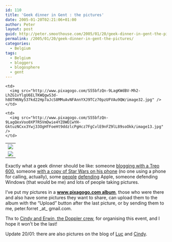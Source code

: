 ```yaml
---
id: 110
title: 'Geek dinner in Gent : the pictures'
date: 2005-01-20T02:21:06+01:00
author: Peter
layout: post
guid: http://peter.smoothouse.com/2005/01/20/geek-dinner-in-gent-the-pictures/
permalink: /2005/01/20/geek-dinner-in-gent-the-pictures/
categories:
  - Belgium
tags:
  - Belgium
  - bloggers
  - blogosphere
  - gent
---
```

[](http://www.pixagogo.com/8182785208)</p> 

<table>
  <tr>
    <td>
      <img src="http://www.pixagogo.com/S5CLnY1NL-yFyq0PPzXAWrefoAbHnp4WaL9o4HEy6shYeh!5Up6MRcG11TD0GfcLUYeuKdxTpglvWHFpCq1Yzwzoqefri4uP3a/image1.jpg" />
    </td>
    
    <td>
      <img src="http://www.pixagogo.com/S55bfzQn-9LagKWdBV-Mh2-LhZG1vYlgU6ELTKWQgwS3d-h8OTH6Ny537kd22Hp7aJcS8MMuAvNFAnnYXJ9TCz70pzUFVAu9QW/image32.jpg" />
    </td>
  </tr>
  
  <tr>
    <td>
      <img src="http://www.pixagogo.com/S5CLnY1NL-yFyaoQSlO3o-LUFWTY2AtHdOW-pWGRL7o61XEjWHE0rK-U0pr2ViMKO3eTrLDADeRWTl2S4jvBlQgN0J8DBKE5mj/image8.jpg" />
    </td>
    
    <td>
      <img src="http://www.pixagogo.com/S55bfzQn-9LagQexVoo0XP7R5VmDwie4YZOWECwYH-GktuzNCxx3Ywj33OgHfFoeHt9ddzlcPgHcz7FgCvlE9nFZ9lL89soOkk/image13.jpg" />
    </td>
  </tr>
</table>

Exactly what a geek dinner should be like: someone </a>[blogging with a Treo 600](http://maarten.typepad.com/), someone [with a copy of Star Wars on his phone](http://www.pmalog.net/) (no one using a phone for calling, actually), some [people](http://veerle.duoh.com) [defending](http://www.baeyens.net) Apple, someone defending Windows (that would be me) and lots of people taking pictures.

I&#8217;ve put my pictures in a [**www.pixagogo.com album**](http://www.pixagogo.com/8182785208), those who were there and also have some pictures they want to share, can upload them to the album with the &#8220;Upload&#8221; button after the last picture, or by sending them to me, peter.forret \_at\_ gmail.com.

Thx to [Cindy and Erwin, the Doppler crew](http://www.dopplerradio.net), for organising this event, and I hope it won&#8217;t be the last!

Update 20/01: there are also pictures on the blog of [Luc](http://www.lvb.net) and [Cindy](http://www.smetty.be).